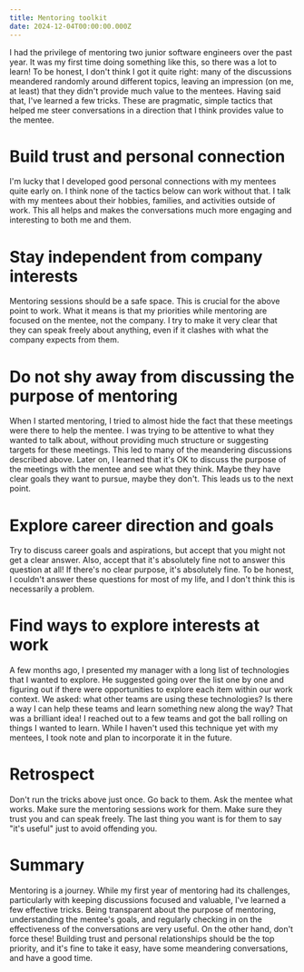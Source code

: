 ```yaml
---
title: Mentoring toolkit
date: 2024-12-04T00:00:00.000Z
---
```


I had the privilege of mentoring two junior software engineers over the past year. It was my first time doing something like this, so there was a lot to learn! To be honest, I don't think I got it quite right: many of the discussions meandered randomly around different topics, leaving an impression (on me, at least) that they didn't provide much value to the mentees. Having said that, I've learned a few tricks. These are pragmatic, simple tactics that helped me steer conversations in a direction that I think provides value to the mentee.

# Build trust and personal connection

I'm lucky that I developed good personal connections with my mentees quite early on. I think none of the tactics below can work without that. I talk with my mentees about their hobbies, families, and activities outside of work. This all helps and makes the conversations much more engaging and interesting to both me and them.

# Stay independent from company interests

Mentoring sessions should be a safe space. This is crucial for the above point to work. What it means is that my priorities while mentoring are focused on the mentee, not the company. I try to make it very clear that they can speak freely about anything, even if it clashes with what the company expects from them.

# Do not shy away from discussing the purpose of mentoring

When I started mentoring, I tried to almost hide the fact that these meetings were there to help the mentee. I was trying to be attentive to what they wanted to talk about, without providing much structure or suggesting targets for these meetings. This led to many of the meandering discussions described above. Later on, I learned that it's OK to discuss the purpose of the meetings with the mentee and see what they think. Maybe they have clear goals they want to pursue, maybe they don't. This leads us to the next point.

# Explore career direction and goals

Try to discuss career goals and aspirations, but accept that you might not get a clear answer. Also, accept that it's absolutely fine not to answer this question at all!
If there's no clear purpose, it's absolutely fine. To be honest, I couldn't answer these questions for most of my life, and I don't think this is necessarily a problem.

# Find ways to explore interests at work

A few months ago, I presented my manager with a long list of technologies that I wanted to explore. He suggested going over the list one by one and figuring out if there were opportunities to explore each item within our work context. We asked: what other teams are using these technologies? Is there a way I can help these teams and learn something new along the way? That was a brilliant idea! I reached out to a few teams and got the ball rolling on things I wanted to learn. While I haven't used this technique yet with my mentees, I took note and plan to incorporate it in the future.

# Retrospect

Don't run the tricks above just once. Go back to them. Ask the mentee what works. Make sure the mentoring sessions work for them. Make sure they trust you and can speak freely. The last thing you want is for them to say "it's useful" just to avoid offending you.

# Summary

Mentoring is a journey. While my first year of mentoring had its challenges, particularly with keeping discussions focused and valuable, I've learned a few effective tricks. Being transparent about the purpose of mentoring, understanding the mentee's goals, and regularly checking in on the effectiveness of the conversations are very useful. On the other hand, don't force these! Building trust and personal relationships should be the top priority, and it's fine to take it easy, have some meandering conversations, and have a good time.
